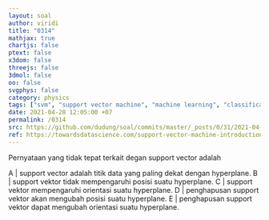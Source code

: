 ```yaml
---
layout: soal
author: viridi
title: "0314"
mathjax: true
chartjs: false
ptext: false
x3dom: false
threejs: false
3dmol: false
oo: false
svgphys: false
category: physics
tags: ["svm", "support vector machine", "machine learning", "classification", "fi3201", "2020-2"]
date: 2021-04-28 12:05:00 +07
permalink: /0314
src: https://github.com/dudung/soal/commits/master/_posts/0/31/2021-04-28-ml-svm-4.md
ref: https://towardsdatascience.com/support-vector-machine-introduction-to-machine-learning-algorithms-934a444fca47
---
```

Pernyataan yang tidak tepat terkait degan support vector adalah

A | support vector adalah titik data yang paling dekat dengan hyperplane.
B | support vektor tidak mempengaruhi posisi suatu hyperplane.
C | support vektor mempengaruhi orientasi suatu hyperplane.
D | penghapusan support vektor akan mengubah posisi suatu hyperplane.
E | penghapusan support vektor dapat mengubah orientasi suatu hyperplane.
